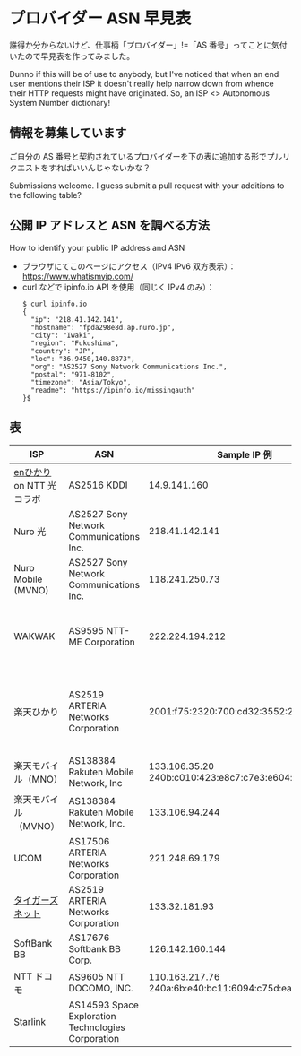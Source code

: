 # プロバイダー ASN 早見表

誰得か分からないけど、仕事柄「プロバイダー」!=「AS 番号」ってことに気付いたので早見表を作ってみました。

Dunno if this will be of use to anybody, but I've noticed that when an end user mentions their ISP it doesn't really help narrow down from whence their HTTP requests might have originated.  So, an ISP <> Autonomous System Number dictionary!

## 情報を募集しています
ご自分の AS 番号と契約されているプロバイダーを下の表に追加する形でプルリクエストをすればいいんじゃないかな？

Submissions welcome.  I guess submit a pull request with your additions to the following table?

## 公開 IP アドレスと ASN を調べる方法
How to identify your public IP address and ASN

- ブラウザにてこのページにアクセス（IPv4 IPv6 双方表示）：https://www.whatismyip.com/
- curl などで ipinfo.io API を使用（同じく IPv4 のみ）：
  ```
  $ curl ipinfo.io
  {
    "ip": "218.41.142.141",
    "hostname": "fpda298e8d.ap.nuro.jp",
    "city": "Iwaki",
    "region": "Fukushima",
    "country": "JP",
    "loc": "36.9450,140.8873",
    "org": "AS2527 Sony Network Communications Inc.",
    "postal": "971-8102",
    "timezone": "Asia/Tokyo",
    "readme": "https://ipinfo.io/missingauth"
  }$
  ```


## 表
| ISP | ASN | Sample IP 例 | Notes |
| --- | --- | --- | --- |
| [enひかり](https://enhikari.jp/) on NTT 光コラボ | AS2516 KDDI | 14.9.141.160 | NTT の光回線を使う NTT 光コラボなのに KDDI |
| Nuro 光 | AS2527 Sony Network Communications Inc. | 218.41.142.141 | |
| Nuro Mobile (MVNO) | AS2527 Sony Network Communications Inc. | 118.241.250.73 | | 
| WAKWAK | AS9595 NTT-ME Corporation | 222.224.194.212 | AS4713 NTT Communications Corporation（通称 OCN）とは別！ |
| 楽天ひかり | AS2519 ARTERIA Networks Corporation | 2001:f75:2320:700:cd32:3552:2055:537a | 名称に「Rakuten」がある ASN ではない。「クロスパス」がなんとかかんとか |
| 楽天モバイル（MNO） | AS138384 Rakuten Mobile Network, Inc | 133.106.35.20<br>240b:c010:423:e8c7:c7e3:e604:ad42:9299 | |
| 楽天モバイル（MVNO） | AS138384 Rakuten Mobile Network, Inc. | 133.106.94.244 | |
| UCOM | AS17506 ARTERIA Networks Corporation | 221.248.69.179 | |
| [タイガーズネット](https://www.tigers-net.com/) | AS2519 ARTERIA Networks Corporation | 133.32.181.93 | |
| SoftBank BB | AS17676 Softbank BB Corp. | 126.142.160.144 | |
| NTT ドコモ | AS9605 NTT DOCOMO, INC. | 110.163.217.76<br>240a:6b:e40:bc11:6094:c75d:ea37:440b | |
| Starlink | AS14593 Space Exploration Technologies Corporation | | |
